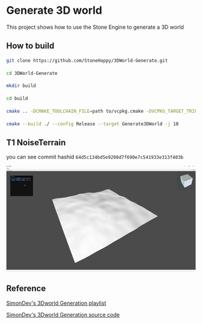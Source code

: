 # Generate 3D world
This project shows how to use the Stone Engine to generate a 3D world

## How to build

```bash
git clone https://github.com/StoneHappy/3DWorld-Generate.git

cd 3DWorld-Generate

mkdir build

cd build 

cmake .. -DCMAKE_TOOLCHAIN_FILE=path to/vcpkg.cmake -DVCPKG_TARGET_TRIPLET=your target triplet

cmake --build ./ --config Release --target Generate3DWorld -j 10
```

## T1 NoiseTerrain

you can see commit hashid ``64d5c134bd5e9208d7f690e7c541933e313f403b``

![setmaxheight](docs/imgs/setheightmax.gif)

## Reference
[SimonDev's 3Dworld Generation playlist](https://www.youtube.com/watch?v=hHGshzIXFWY&list=PLRL3Z3lpLmH3PNGZuDNf2WXnLTHpN9hXy&index=1&ab_channel=SimonDev)


[SimonDev's 3Dworld Generation source code](https://github.com/simondevyoutube/ProceduralTerrain_Part1)
